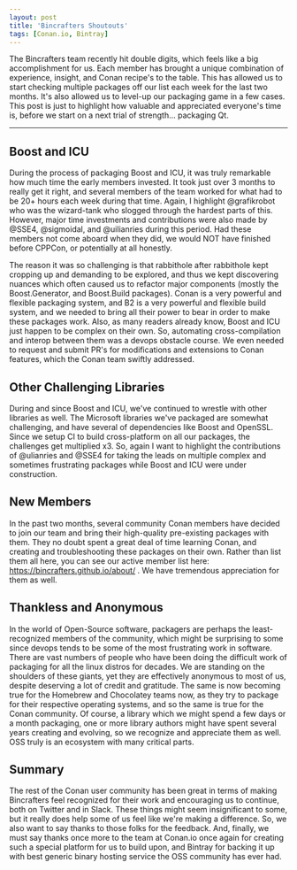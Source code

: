 ```yaml
---
layout: post
title: 'Bincrafters Shoutouts'
tags: [Conan.io, Bintray]
---
```


The Bincrafters team recently hit double digits, which feels like a big accomplishment for us.  Each member has brought a unique combination of experience, insight, and Conan recipe's to the table.  This has allowed us to start checking multiple packages off our list each week for the last two months.  It's also allowed us to level-up our packaging game in a few cases. This post is just to highlight how valuable and appreciated everyone's time is, before we start on a next trial of strength... packaging Qt. 

---
## Boost and ICU

During the process of packaging Boost and ICU, it was truly remarkable how much time the early members invested. It took just over 3 months to really get it right, and several members of the team worked for what had to be 20+ hours each week during that time.  Again, I highlight @grafikrobot who was the wizard-tank who slogged through the hardest parts of this.  However, major time investments and contributions were also made by @SSE4, @sigmoidal, and @uilianries during this period.  Had these members not come aboard when they did, we would NOT have finished before CPPCon, or potentially at all honestly.  

The reason it was so challenging is that rabbithole after rabbithole kept cropping up and demanding to be explored, and thus we kept discovering nuances which often caused us to refactor major components (mostly the Boost.Generator, and Boost.Build packages).  Conan is a very powerful and flexible packaging system, and B2 is a very powerful and flexible build system, and we needed to bring all their power to bear in order to make these packages work.  Also, as many readers already know, Boost and ICU just happen to be complex on their own. So, automating cross-compilation and interop between them was a devops obstacle course.  We even needed to request and submit PR's for modifications and extensions to Conan features, which the Conan team swiftly addressed.  

## Other Challenging Libraries

During and since Boost and ICU, we've continued to wrestle with other libraries as well.  The Microsoft libraries we've packaged are somewhat challenging, and have several of dependencies like Boost and OpenSSL.  Since we setup CI to build cross-platform on all our packages, the challenges get multiplied x3.  So, again I want to highlight the contributions of @ulianries and @SSE4 for taking the leads on multiple complex and sometimes frustrating packages while Boost and ICU were under construction.  

## New Members

In the past two months, several community Conan members have decided to join our team and bring their high-quality pre-existing packages with them. They no doubt spent a great deal of time learning Conan, and creating and troubleshooting these packages on their own. Rather than list them all here, you can see our active member list here: https://bincrafters.github.io/about/ .  We have tremendous appreciation for them as well. 

## Thankless and Anonymous

In the world of Open-Source software, packagers are perhaps the least-recognized members of the community, which might be surprising to some since devops tends to be some of the most frustrating work in software.  There are vast numbers of people who have been doing the difficult work of packaging for all the linux distros for decades. We are standing on the shoulders of these giants, yet they are effectively anonymous to most of us, despite deserving a lot of credit and gratitude. The same is now becoming true for the Homebrew and Chocolatey teams now, as they try to package for their respective operating systems, and so the same is true for the Conan community.  Of course, a library which we might spend a few days or a month packaging, one or more library authors might have spent several years creating and evolving, so we recognize and appreciate them as well.  OSS truly is an ecosystem with many critical parts. 

## Summary

The rest of the Conan user community has been great in terms of making Bincrafters feel recognized for their work and encouraging us to continue, both on Twitter and in Slack. These things might seem insignificant to some, but it really does help some of us feel like we're making a difference.  So, we also want to say thanks to those folks for the feedback.  And, finally, we must say thanks once more to the team at Conan.io once again for creating such a special platform for us to build upon, and Bintray for backing it up with best generic binary hosting service the OSS community has ever had. 


